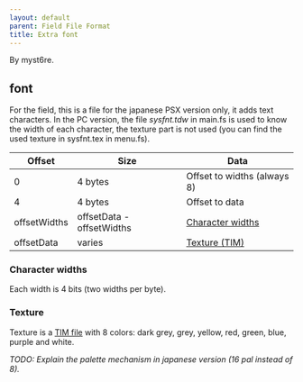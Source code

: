 ```yaml
---
layout: default
parent: Field File Format
title: Extra font
---
```


By myst6re.

## font

For the field, this is a file for the japanese PSX version only, it adds text characters. In the PC version, the file *sysfnt.tdw* in main.fs is used to know the width of each character, the texture part is not used (you can find the used texture in sysfnt.tex in menu.fs).

| Offset       | Size                      | Data                                             |
|--------------|---------------------------|--------------------------------------------------|
| 0            | 4 bytes                   | Offset to widths (always 8)                      |
| 4            | 4 bytes                   | Offset to data                                   |
| offsetWidths | offsetData - offsetWidths | [Character widths](#character-widths) |
| offsetData   | varies                    | [Texture (TIM)](#texture)             |

### Character widths

Each width is 4 bits (two widths per byte).

### Texture

Texture is a [TIM file](../PSX/TIM_format) with 8 colors: dark grey, grey, yellow, red, green, blue, purple and white.

*TODO: Explain the palette mechanism in japanese version (16 pal instead of 8).*
